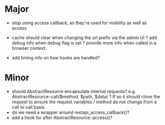Major
=====

- stop using access callback, as they're used for visibility as well as access 
- cache should clear when changing the url prefix via the admin UI
? add debug info when debug flag is set
? provide more info when called in a browser context.

- add timing info on how hooks are handled?

Minor
=====

- should AbstractResource encapsulate internal requests? e.g. AbstractResource::call($method, $path, $data) ? If so it should clone
the request to ensure the request variables / method do not change from a call to call basis.
- do we need a wrapper around restapi_access_callback()?
- add a hook for after AbstractResource::access()?
